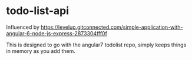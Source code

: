 # todo-list-api

Influenced by https://levelup.gitconnected.com/simple-application-with-angular-6-node-js-express-2873304fff0f

This is designed to go with the angular7 todolist repo, simply keeps things in memory as you add them.
